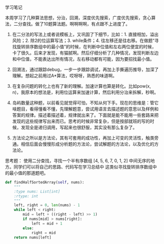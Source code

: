 学习笔记

本周学习了几种算法思想，分治，回溯，深度优先搜索，广度优先搜索，贪心算法，二分查找。做了10题算法题。啊啊啊啊，有点跟不上进度了。
    
1. 在二分法的写法上或者说模板上，又巩固了下细节，比如：1. 直接相加，溢出风险；2. 除2的位运算写法；3. while条件；4. 往左移还是往右移。在做题“寻找旋转排序数组中的最小值”的时候，在判断中位值和左右两位便宜的时候，卡了很久。后来才发现，有猫腻啊。然后仔细分析了几种情况，发现判断左边和中位值，不能表达出所有情况，左右移动都有可能，因为要招找最小值。

2. 回溯法，通过跟踪debug，一步一步跟踪调试，再加上手撕遍历推导，加深了理解。想起之前用过A*算法，哎呀呀，熟悉的味道啊。

3. 在复杂问题的转化上也有了新的理解。加速计算也算是转化。比如pow(x, n)，我原本的想法是，利用位运算来加速计算，然后利用分治来拆解，秒啊。

4. 岛屿数量这种题，以前看见就觉得可怕，不知从何下手。现在的思维是：管它啥题目，看得懂看不懂，先理解题意，尝试用语言去描述题的意思以及样例和答案的规律。描述着描述着，规律就出来了。下面就是能不能用一些套路来把发现的这些规律写出来而已。思考的时候非常复杂，但是按部就班的写的时候，发现全是递归调用，写起来也很舒服，其实没有那么复杂了。

5. 方法论之所以是方法论，其有可套用的成功性，再加上可变的灵活性，触类旁通。相信后面会慢慢形成分析题的方法论，尝试解题的方法论，以及优化的方法论。

思考题：
使用二分查找，寻找一个半有序数组 [4, 5, 6, 7, 0, 1, 2] 中间无序的地方。同学们可以将自己的思路、代码写在学习总结中
这类似寻找旋转排序数组中的最小值的那道题吧。
```python
def findHalfSortedArray(self, nums):
    """
    :type nums: List[int]
    :rtype: int
    """
    left, right = 0, len(nums) - 1
    while left < right:
        mid = left + ((right - left) >> 1)
        if nums[mid] > nums[right]:
            left = mid + 1
        else:
            right = mid
    return nums[left]
```